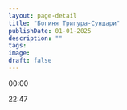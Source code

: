 ```yaml
---
layout: page-detail
title: "Богиня Трипура-Сундари"
publishDate: 01-01-2025
description: ""
tags:
image:
draft: false
---
```


00:00 

22:47 

  
